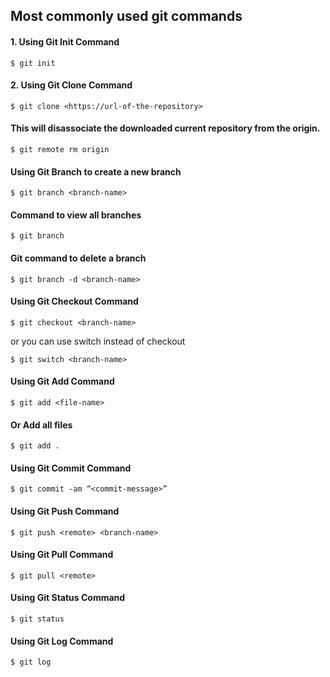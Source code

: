 ## Most commonly used git commands

#### 1. Using Git Init Command
```
$ git init
```
#### 2. Using Git Clone Command
```
$ git clone <https://url-of-the-repository>
```
#### This will disassociate the downloaded current repository from the origin.
```
$ git remote rm origin
```
#### Using Git Branch to create a new branch
```
$ git branch <branch-name>
```
#### Command to view all branches
```
$ git branch
```
#### Git command to delete a branch
```
$ git branch -d <branch-name>
```
#### Using Git Checkout Command
```
$ git checkout <branch-name>
```
or you can use switch instead of checkout
```
$ git switch <branch-name>
```
#### Using Git Add Command
```
$ git add <file-name>
```
#### Or Add all files
```
$ git add .
```
#### Using Git Commit Command
```
$ git commit -am “<commit-message>”
```
#### Using Git Push Command
```
$ git push <remote> <branch-name>
```
#### Using Git Pull Command
```
$ git pull <remote>
```
#### Using Git Status Command
```
$ git status
```
#### Using Git Log Command
```
$ git log
```
